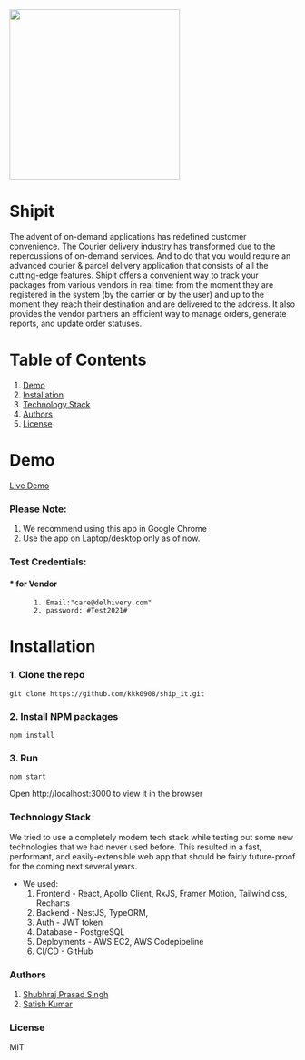 

<img src="https://user-images.githubusercontent.com/32466035/155830419-4da3cf55-ff07-43cf-be72-52761de49c81.png" width="300" height="300">

# Shipit

The advent of on-demand applications has redefined customer convenience. The Courier
delivery industry has transformed due to the repercussions of on-demand services. And to do
that you would require an advanced courier & parcel delivery application that consists of all the
cutting-edge features. Shipit offers a convenient way to track your packages from various vendors in real time: from the moment they are registered in the system (by the carrier or by the user) and up to the moment they reach their destination and are delivered to the address. It also provides the vendor partners an efficient way to manage orders, generate reports, and update order statuses.



# Table of Contents
1. [Demo](https://github.com/kkk0908/ship_it/blob/master/README.md#demo)
2. [Installation](https://github.com/kkk0908/ship_it/blob/master/README.md#installation)
3. [Technology Stack](https://github.com/kkk0908/ship_it/blob/master/README.md#technology-stack)
4. [Authors](https://github.com/kkk0908/ship_it/blob/master/README.md#technology-stack)
5. [License](https://github.com/kkk0908/ship_it/blob/master/README.md#technology-stack)

# Demo
[Live Demo](http://13.234.187.25/)

### Please Note:
 1. We recommend using this app in Google Chrome 
 2. Use the app on Laptop/desktop only as of now.

### Test Credentials:
   #### * for Vendor
          1. Email:"care@delhivery.com"
          2. password: #Test2021#

# Installation
### 1. Clone the repo
```git clone https://github.com/kkk0908/ship_it.git``` 

### 2. Install NPM packages

```npm install```

### 3. Run
```npm start```

Open http://localhost:3000 to view it in the browser

### Technology Stack
We tried to use a completely modern tech stack while testing out some new technologies that we had never used before. This resulted in a fast, performant, and easily-extensible web app that should be fairly future-proof for the coming next several years. 
* We used:
     1. Frontend - React, Apollo Client, RxJS, Framer Motion, Tailwind css, Recharts
     2. Backend - NestJS, TypeORM,
     3. Auth - JWT token
     4. Database - PostgreSQL
     5. Deployments - AWS EC2, AWS Codepipeline
     6. CI/CD - GitHub

### Authors
 1. [Shubhraj Prasad Singh](https://github.com/Shubhraaaj)
 2. [Satish Kumar](https://github.com/kkk0908)

### License
MIT

